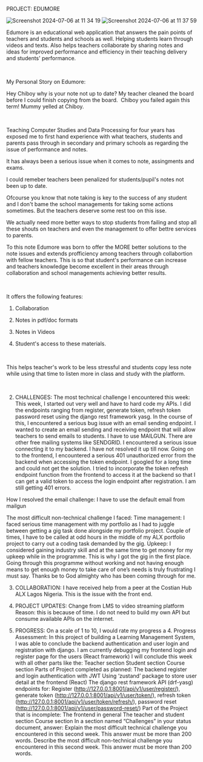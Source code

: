 PROJECT: EDUMORE 

![Screenshot 2024-07-06 at 11 34 19](https://github.com/IgweEmmanuel/Project_Edumore/assets/136444225/949af463-bc69-41c4-8caa-4d7323bc0e54)                                             ![Screenshot 2024-07-06 at 11 37 59](https://github.com/IgweEmmanuel/Project_Edumore/assets/136444225/78182c0a-0124-4366-86a5-5a44c88a1e0a)



Edumore is an educational web application that answers the pain points of teachers and students and schools as well. Helping students learn through videos and texts. Also helps teachers collaborate by sharing notes and ideas for improved performance and efficiency in their teaching delivery and students' performance.

​

My Personal Story on Edumore:

Hey Chiboy why is your note not up to date? My teacher cleaned the board before I could finish copying from the board. 
Chiboy you failed again this term! Mummy yelled at Chiboy.

​

Teaching Computer Studies and Data Processing for four years has exposed me to first hand experience with what teachers, students and parents pass through in secondary and primary schools as regarding the issue of performance and notes.

It has always been a serious issue when it comes to note, assingments and exams.

I could remeber teachers been penalized for students/pupil's notes not been up to date. 

Ofcourse you know that note taking is key to the success of any student and I don't bame the school managements for taking some actions sometimes. But the teachers deserve some rest too on this isse.



We actually need more better ways to stop students from failing and stop all these shouts on teachers and even the management to offer bettre services to parents.

To this note Edumore was born to offer the MORE better solutions to the note issues and extends profficiency among teachers through collabortion with fellow teachers. This is so that student's performance can increase and teachers knowledge become excellent in their areas through collaboration and school managements achieving better results.

​

It offers the following features:

1. Collaboration

2. Notes in pdf/doc formats

3. Notes in Videos

4. Student's access to these materials.

​

This helps teacher's work to be less stressful and students copy less note while using that time to listen more in class and study with the platform.

​

2. CHALLENGES:
The most technical challenge I encountered this week:
This week, I started out very well and have to hard code my APIs. I did the endpoints ranging from register, generate token, refresh token password reset using the django rest framework yasg. 
In the course of this, I encountered a serious bug issue with an email sending endpoint. I wanted to create an email sending and receiving endpoint that will allow teachers to send emails to students. I have to use MAILGUN. There are other free mailing systems like SENDGRID. I encountered a serious issue connecting it to my backend. I have not resolved it up till now. 
Going on to the frontend, I encountered a serious 401 unauthorized error from the backend when accessing the token endpoint. I googled for a long time and could not get the solution. I tried to incorporate the token refresh endpoint function from the frontend to access it at the backend so that I can get a valid token to access the login endpoint after registration. I am still getting 401 errors.


How I resolved the email challenge:
I have to use the default email from mailgun


The most difficult non-technical challenge I faced:
Time management:
I faced serious time management with my portfolio as I had to juggle between getting a gig task done alongside my portfolio project.
Couple of times, I have to be called at odd hours in the middle of my ALX portfolio project to carry out a coding task demanded by the gig.
Upkeep:
I considered gaining industry skill and at the same time to get money for my upkeep while in the programme. This is why I got the gig in the first place. Going through this programme without working and not having enough means to get enough money to take care of one’s needs is truly frustrating I must say. Thanks be to God almighty who has been coming through for me.


3. COLLABORATION:
I have received help from a peer at the Costian Hub ALX Lagos Nigeria. This is the issue with the front end.


4. PROJECT UPDATES:
Change from LMS to video streaming platform
Reason: this is because of time. I do not need to build my own API but consume available APIs on the internet.


 5. PROGRESS:
On a scale of 1 to 10, I would rate my progress a 4.
Progress Assessment: 
In this project of building a Learning Management System, I was able to conclude the backend authentication and user login and registration with django.
I am currently debugging my frontend login and register page for the users (React framework)
I will conclude this week with all other parts like the:
Teacher section
Student section
Course section
Parts of Project completed as planned:
The backend register and login authentication with JWT
Using ‘zustand’ package to store user detail at the frontend (React)
The django rest framework API (drf-yasg) endpoints for:
 Register (http://127.0.0.1:8001/api/v1/user/register/), 
generate token (http://127.0.0.1:8001/api/v1/user/token/), 
refresh token (http://127.0.0.1:8001/api/v1/user/token/refresh/),
password reset (http://127.0.0.1:8001/api/v1/user/password-reset/)
Part of the Project that is incomplete:
The frontend in general
The teacher and student section
Course section
In a section named “Challenges” in your status document, answer:
Explain the most difficult technical challenge you encountered in this second week. This answer must be more than 200 words.
Describe the most difficult non-technical challenge you encountered in this second week. This answer must be more than 200 words.

